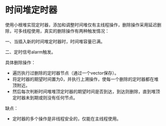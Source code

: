 # 时间堆定时器

使用小根堆实现定时器，添加和调整时间堆仅有主线程操作，删除操作采用延迟删除，可多线程使用，真实的删除操作有两种触发情况：

一、当插入新的时间堆定时器时，时间堆容量已满。

二、定时信号alarm触发。

具体删除操作：

+ 遍历执行过删除的定时器节点（通过一个vector保存）。
+ 将定时器的期望时间置为0，并执行上溯操作，使每一个删除的定时器都在堆顶附近。
+ 然后每次判断时间堆堆顶定时器的期望时间是否到达，到达则删除，直到堆顶定时器未到期或则没有任何节点。

缺点：

+ 定时器的多个操作是非线程安全的，仅能在主线程使用。

  